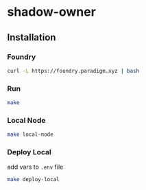 # shadow-owner

## Installation

### Foundry

```bash
curl -L https://foundry.paradigm.xyz | bash
```

### Run
```bash
make
```

### Local Node
```bash
make local-node
```

### Deploy Local
add vars to `.env` file
```bash
make deploy-local
```